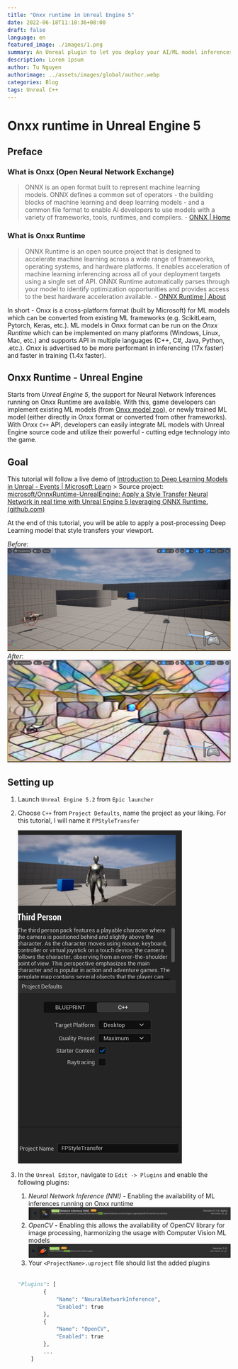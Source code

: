 ```yaml
---
title: "Onxx runtime in Unreal Engine 5"
date: 2022-06-18T11:10:36+08:00
draft: false
language: en
featured_image: ./images/1.png
summary: An Unreal plugin to let you deploy your AI/ML model inferences and have it run directly in your game at run-time
description: Lorem ipsum 
author: Tu Nguyen
authorimage: ../assets/images/global/author.webp
categories: Blog
tags: Unreal C++
---
```


# Onxx runtime in Unreal Engine 5

## Preface

### What is Onxx (Open Neural Network Exchange)

> ONNX is an open format built to represent machine learning models. ONNX defines a common set of operators - the building blocks of machine learning and deep learning models - and a common file format to enable AI developers to use models with a variety of frameworks, tools, runtimes, and compilers. - [ONNX \| Home](https://onnx.ai/)

### What is Onxx Runtime

> ONNX Runtime is an open source project that is designed to accelerate machine learning across a wide range of frameworks, operating systems, and hardware platforms. It enables acceleration of machine learning inferencing across all of your deployment targets using a single set of API. ONNX Runtime automatically parses through your model to identify optimization opportunities and provides access to the best hardware acceleration available. - [ONNX Runtime \| About](https://onnxruntime.ai/about.html)

In short - Onxx is a cross-platform format (built by Microsoft) for ML models which can be converted from existing ML frameworks (e.g. ScikitLearn, Pytorch, Keras, etc.). ML models in Onxx format can be run on the *Onxx Runtime* which can be implemented on many platforms (Windows, Linux, Mac, etc.) and supports API in multiple languages (C++, C#, Java, Python, .etc.). *Onxx* is advertised to be more performant in inferencing (17x faster) and faster in training (1.4x faster).

## Onxx Runtime - Unreal Engine

Starts from *Unreal Engine 5*, the support for Neural Network Inferences running on Onxx Runtime are available. With this, game developers can implement existing ML models (from [Onxx model zoo](https://github.com/onnx/models)), or newly trained ML model (either directly in Onxx format or converted from other frameworks). With Onxx `C++` API, developers can easily integrate ML models with Unreal Engine source code and utilize their powerful - cutting edge technology into the game.

## Goal

This tutorial will follow a live demo of [Introduction to Deep Learning Models in Unreal - Events \| Microsoft Learn](https://learn.microsoft.com/en-us/events/mixed-reality-dev-days/introduction-to-deep-learning-models-in-unreal)
\> Source project: [microsoft/OnnxRuntime-UnrealEngine: Apply a Style Transfer Neural Network in real time with Unreal Engine 5 leveraging ONNX Runtime. (github.com)](https://github.com/microsoft/OnnxRuntime-UnrealEngine)

At the end of this tutorial, you will be able to apply a post-processing Deep Learning model that style transfers your viewport.

*Before:*
![5.png](images/5.png)
*After*:
![1.png](images/1.png)

## Setting up
1. Launch `Unreal Engine 5.2` from `Epic launcher`
2. Choose `C++` from `Project Defaults`, name the project as your liking. For this tutorial, I will name it `FPStyleTransfer`

   ![4.png](images/4.png)
3. In the `Unreal Editor`, navigate to `Edit -> Plugins` and enable the following plugins:
   1. *Neural Network Inference (NNI)* - Enabling the availability of ML inferences running on Onxx runtime
   ![8.png](images/8.png)
   2. *OpenCV* - Enabling this allows the availability of OpenCV library for image processing, harmonizing the usage with Computer Vision ML models
   ![7.png](./images/7.png)
   3. Your `<ProjectName>.uproject` file should list the added plugins
    ```python {linenos=table,caption="FPStyleTransfer.uproject"}
    
    "Plugins": [
            {
                "Name": "NeuralNetworkInference",
                "Enabled": true
            },
            {
                "Name": "OpenCV",
                "Enabled": true
            },
            ...
        ]
    ```
